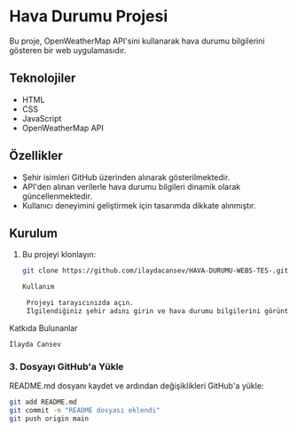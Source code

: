 # Hava Durumu Projesi

Bu proje, OpenWeatherMap API'sini kullanarak hava durumu bilgilerini gösteren bir web uygulamasıdır.

## Teknolojiler

- HTML
- CSS
- JavaScript
- OpenWeatherMap API

## Özellikler

- Şehir isimleri GitHub üzerinden alınarak gösterilmektedir.
- API'den alınan verilerle hava durumu bilgileri dinamik olarak güncellenmektedir.
- Kullanıcı deneyimini geliştirmek için tasarımda dikkate alınmıştır.

## Kurulum

1. Bu projeyi klonlayın:
   ```bash
   git clone https://github.com/ilaydacansev/HAVA-DURUMU-WEBS-TES-.git

   Kullanım

    Projeyi tarayıcınızda açın.
    İlgilendiğiniz şehir adını girin ve hava durumu bilgilerini görüntüleyin.

Katkıda Bulunanlar

    İlayda Cansev

    
### 3. Dosyayı GitHub'a Yükle

README.md dosyanı kaydet ve ardından değişiklikleri GitHub'a yükle:

```bash
git add README.md
git commit -m "README dosyası eklendi"
git push origin main
